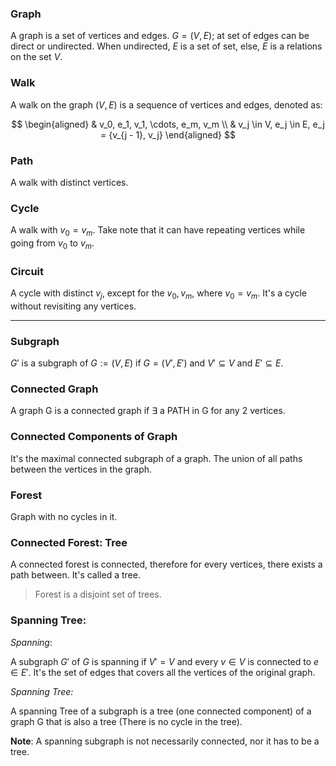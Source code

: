 ### **Graph**

A graph is a set of vertices and edges. $G = (V, E)$; at set of edges can be direct or undirected. When undirected, $E$ is a set of set, else, $E$ is a relations on the set $V$. 

### **Walk**

A walk on the graph $(V, E)$ is a sequence of vertices and edges, denoted as: 

$$
\begin{aligned}
    & v_0, e_1, v_1, \cdots, e_m, v_m
    \\
    & v_j \in V, e_j \in E, e_j = {v_{j - 1}, v_j}
\end{aligned}
$$

### **Path**

A walk with distinct vertices. 


### **Cycle**
A walk with $v_0 = v_m$. Take note that it can have repeating vertices while going from $v_0$ to $v_m$. 

### **Circuit**

A cycle with distinct $v_j$, except for the $v_0, v_m$, where $v_0 = v_m$. It's a cycle without revisiting any vertices. 

--- 

### **Subgraph**

$G'$ is a subgraph of $G:=(V, E)$ if $G = (V', E')$ and $V'\subseteq V$ and $E'\subseteq E$. 


### **Connected Graph**

A graph G is a connected graph if $\exists$ a PATH in G for any 2 vertices. 

### **Connected Components of Graph**

It's the maximal connected subgraph of a graph. The union of all paths between the vertices in the graph.  

### **Forest**

Graph with no cycles in it. 

### **Connected Forest: Tree**

A connected forest is connected, therefore for every vertices, there exists a path between. It's called a tree. 

> Forest is a disjoint set of trees. 

### **Spanning Tree:**

*Spanning*:

A subgraph $G'$ of $G$ is spanning if $V' = V$ and every $v\in V$ is connected to $e\in E'$. It's the set of edges that covers all the vertices of the original graph. 

*Spanning Tree:*

A spanning Tree of a subgraph is a tree (one connected component) of a graph G that is also a tree (There is no cycle in the tree). 

**Note**: A spanning subgraph is not necessarily connected, nor it has to be a tree. 


